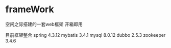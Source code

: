# frameWork

空闲之际搭建的一套web框架
开箱即用

目前框架整合 
spring 4.3.12
mybatis 3.4.1
mysql 8.0.12
dubbo 2.5.3
zookeeper 3.4.6
